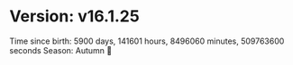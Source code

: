 # Version: v16.1.25
Time since birth: 5900 days, 141601 hours, 8496060 minutes, 509763600 seconds
Season: Autumn 🍁
